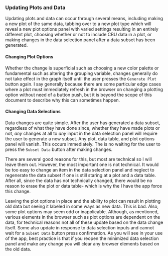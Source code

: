 ### Updating Plots and Data

Updating plots and data can occur through several means, including
making a new plot of the same data, tabbing over to a new plot type
which will reveal a new plot options panel with varied settings
resulting in an entirely different plot, choosing whether or not to
include CRU data in a plot, or making changes in the data selection
panel after a data subset has been generated.

#### Changing Plot Options

Whether the change is superficial such as choosing a new color palette
or fundamental such as altering the grouping variable, changes generally
do not take effect in the graph itself until the user presses the
`Generate Plot` button again. I say generally because there are some
particular edge cases where a plot must immediately refresh in the
browser on changing a plotting option without need of a button push, but
it is beyond the scope of this document to describe why this can
sometimes happen.

#### Changing Data Selections

Data changes are quite simple. After the user has generated a data
subset, regardless of what they have done since, whether they have made
plots or not, *any* changes at all to *any* input in the data selection
panel will require the user to generate a new subset. Any plot, data
table, and plot options panel will vanish. This occurs immediately. The
is no waiting for the user to press the `Subset Data` button after
making changes.

There are several good reasons for this, but most are technical so I
will leave them out. However, the most important one is not technical.
It would be too easy to change an item in the data selection panel and
neglect to regenerate the data subset if one is still staring at a plot
and a data table. After all, since the data has not technically changed,
there would be no reason to erase the plot or data table- which is why
the I have the app force this change.

Leaving the plot options in place and the ability to plot can result in
plotting old data but seeing it labeled in some ways as new data. This
is bad. Also, some plot options may seem odd or inapplicable. Although,
as mentioned, various elements in the browser such as plot options are
dependent on the data, for technical reasons not all of these update
based on the data change itself. Some also update in response to data
selection inputs and cannot wait for a `Subset Data` button press
confirmation. As you will see in your use of the app, best practice is
that if you reopen the minimized data selection panel and make any
change you will clear any browser elements based on the old data.
